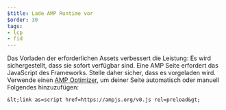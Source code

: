 ```yaml
---
$title: Lade AMP Runtime vor
$order: 30
tags:
- lcp
- fid
---
```


Das Vorladen der erforderlichen Assets verbessert die Leistung: Es wird sichergestellt, dass sie sofort verfügbar sind. Eine AMP Seite erfordert das JavaScript des Frameworks. Stelle daher sicher, dass es vorgeladen wird. Verwende einen [AMP Optimizer](https://amp.dev/documentation/guides-and-tutorials/optimize-and-measure/amp-optimizer-guide/), um deiner Seite automatisch oder manuell Folgendes hinzuzufügen:

```
&lt;link as=script href=https://ampjs.org/v0.js rel=preload&gt;
```
